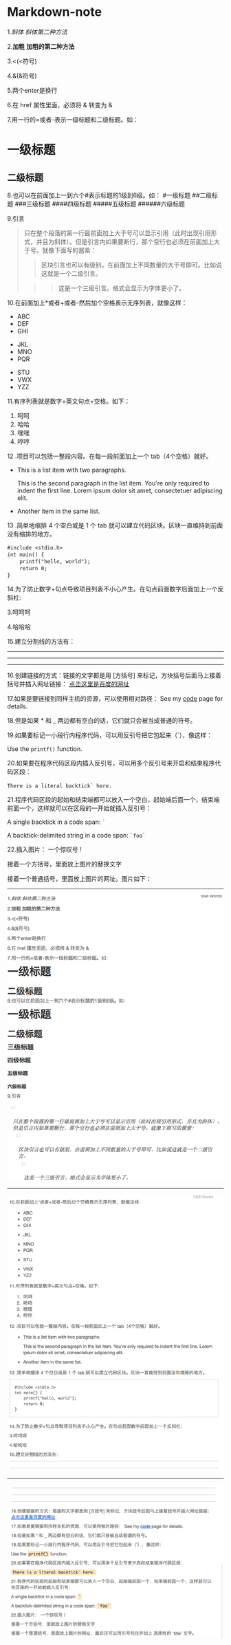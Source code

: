 # Markdown-note
1.*斜体*
_斜体第二种方法_

2.**加粗**
__加粗的第二种方法__

3.&lt;(<符号)

4.&amp;(&符号)

5.两个enter是换行

6.在 href 属性里面，必须将 & 转变为 &amp;

7.用一行的=或者-表示一级标题和二级标题。如：

一级标题
=======
二级标题
--------

8.也可以在前面加上一到六个#表示标题的1级到6级。如：
#一级标题
##二级标题
###三级标题
####四级标题
#####五级标题
######六级标题

9.引言
>只在整个段落的第一行最前面加上大于号可以显示引用（此时出现引用形式，并且为斜体）。但是引言内如果要断行，那个空行也必须在前面加上大于号。就像下面写的酱紫：
>>区块引言也可以有级别，在前面加上不同数量的大于号即可。比如说这就是一个二级引言。
>
>>>这是一个三级引言。格式会显示为字体更小了。

10.在前面加上*或者+或者-然后加个空格表示无序列表，就像这样：

* ABC
* DEF
* GHI

+ JKL
+ MNO
+ PQR

- STU
- VWX
- YZZ

11.有序列表就是数字+英文句点+空格。如下：

1. 呵呵
2. 哈哈
3. 嘿嘿
4. 哼哼

12 .项目可以包括一整段内容。在每一段前面加上一个 tab（4个空格）就好。

*   This is a list item with two paragraphs.

    This is the second paragraph in the list item. You're
only required to indent the first line. Lorem ipsum dolor
sit amet, consectetuer adipiscing elit.

*   Another item in the same list.


13 .简单地缩排 4 个空白或是 1 个 tab 就可以建立代码区块。区块一直维持到前面没有缩排的地方。

	#include <stdio.h>
	int main() {
		printf("hello, world");
		return 0;
	}

14\.为了防止数字+句点导致项目列表不小心产生。在句点前面数字后面加上一个反斜杠\:

3\.呵呵呵

4\.哈哈哈

15\.建立分割线的方法有：
* * *
*****
- - -

16.创建链接的方式：链接的文字都是用 [方括号] 来标记，方块括号后面马上接着括号并插入网址链接：
[点击这里是百度的网址](http://www.baidu.com)

17.如果是要链接到同样主机的资源，可以使用相对路径：
See my [code](/code/) page for details. 

18.但是如果 * 和 _ 两边都有空白的话，它们就只会被当成普通的符号。

19.如果要标记一小段行内程序代码，可以用反引号把它包起来（`），像这样：

Use the `printf()` function.


20.如果要在程序代码区段内插入反引号，可以用多个反引号来开启和结束程序代码区段：

``There is a literal backtick` here.``

21.程序代码区段的起始和结束端都可以放入一个空白，起始端后面一个，结束端前面一个，这样就可以在区段的一开始就插入反引号：

A single backtick in a code span: `` ` ``

A backtick-delimited string in a code span: `` `foo` ``


22.插入图片：
一个惊叹号 !

接着一个方括号，里面放上图片的替换文字

接着一个普通括号，里面放上图片的网址。图片如下：
*******************************************

![第一张图片](/Snip20160202_227.png)
*******************************************
![第二张图片](/Snip20160202_228.png)
*******************************************
![第三张图片](/Snip20160202_229.png)
